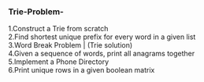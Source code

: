 ### Trie-Problem-

1.Construct a Trie from scratch <br>
2.Find shortest unique prefix for every word in a given list <br>
3.Word Break Problem | (Trie solution) <br>
4.Given a sequence of words, print all anagrams together <br>
5.Implement a Phone Directory <br>
6.Print unique rows in a given boolean matrix <br>
